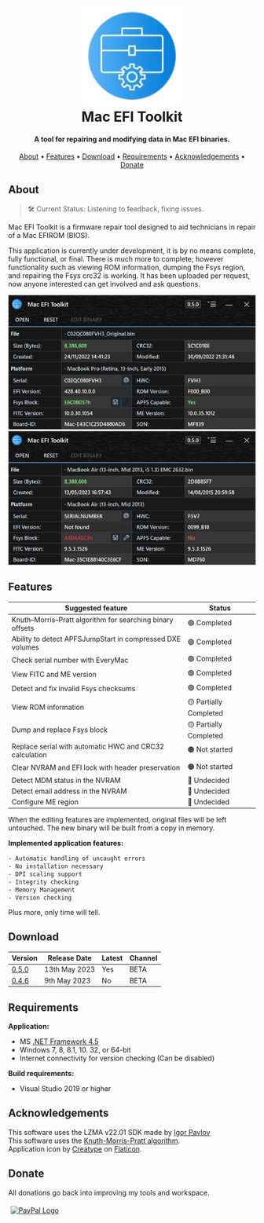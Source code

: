 <h1 align="center">
<img width="200" src="files/images/img128px.png" alt="SMCFT Logo">
<br>
Mac EFI Toolkit
</h1>

<h4 align="center">A tool for repairing and modifying data in Mac EFI binaries. </h4>

<p align="center">
  <a href="#about">About</a> •
  <a href="#features">Features</a> •
  <a href="#download">Download</a> •
  <a href="#requirements">Requirements</a> •
  <a href="#acknowledgements">Acknowledgements</a> •
  <a href="#donate">Donate</a>
</p>

## About

>🛠 Current Status: Listening to feedback, fixing issues.

Mac EFI Toolkit is a firmware repair tool designed to aid technicians in repair of a Mac EFIROM (BIOS).

This application is currently under development, it is by no means complete, fully functional, or final. There is much more to complete; however functionality such as viewing ROM information, dumping the Fsys region, and repairing the Fsys crc32 is working. It has been uploaded per request, now anyone interested can get involved and ask questions.

<img width="550" src="files/images/met.png" alt="MET">
<img width="550" src="files/images/met_alt.png" alt="MET_ALT">

## Features

| Suggested feature                                          | Status        |
|------------------------------------------------------------|---------------|
| Knuth–Morris–Pratt algorithm for searching binary offsets  |🟢 Completed   |
| Ability to detect APFSJumpStart in compressed DXE volumes  |🟢 Completed   |
| Check serial number with EveryMac							 |🟢 Completed   |
| View FITC and ME version						             |🟢 Completed   |
| Detect and fix invalid Fsys checksums                      |🟢 Completed   |
| View ROM information                                       |🟡 Partially Completed|
| Dump and replace Fsys block                                |🟡 Partially Completed|
| Replace serial with automatic HWC and CRC32 calculation    |🟠 Not started |
| Clear NVRAM and EFI lock with header preservation          |🟠 Not started |
| Detect MDM status in the NVRAM                             |🔴 Undecided   |
| Detect email address in the NVRAM                          |🔴 Undecided   |
| Configure ME region	                                     |🔴 Undecided   |

When the editing features are implemented, original files will be left untouched. The new binary will be built from a copy in memory.

**Implemented application features:**
```
- Automatic handling of uncaught errors
- No installation necessary
- DPI scaling support
- Integrity checking
- Memory Management
- Version checking
```

Plus more, only time will tell.

## Download

| Version| Release Date| Latest | Channel |
|--------|-------------|--------|---------|
|[0.5.0](https://github.com/MuertoGB/MacEfiToolkit/releases/tag/050)| 13th May 2023 | Yes | BETA |
|[0.4.6](https://github.com/MuertoGB/MacEfiToolkit/releases/tag/046)| 9th May 2023 | No | BETA |

## Requirements

**Application:**
- MS [.NET Framework 4.5](https://www.microsoft.com/en-GB/download/details.aspx?id=30653)
- Windows 7, 8, 8.1, 10. 32, or 64-bit
- Internet connectivity for version checking (Can be disabled)

**Build requirements:**
- Visual Studio 2019 or higher

## Acknowledgements

This software uses the LZMA v22.01 SDK made by [Igor Pavlov](https://www.7-zip.org/sdk.html)\
This software uses the [Knuth-Morris-Pratt algorithm](https://en.wikipedia.org/wiki/Knuth%E2%80%93Morris%E2%80%93Pratt_algorithm
).\
Application icon by [Creatype](https://www.flaticon.com/free-icon/toolkit_6457096?term=toolkit&page=1&position=38&origin=search&related_id=6457096) on [Flaticon](https://www.flaticon.com).

## Donate

All donations go back into improving my tools and workspace.

<a href="https://www.paypal.com/donate/?hosted_button_id=Z88F3UEZB47SQ"><img width="160" src="https://www.paypalobjects.com/webstatic/mktg/Logo/pp-logo-200px.png" alt="PayPal Logo" vspace="5" hspace="5"></a>
